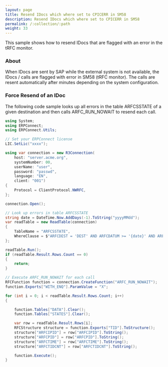 ```yaml
---
layout: page
title: Resend IDocs which where set to CPICERR in SM58
description: Resend IDocs which where set to CPICERR in SM58
permalink: /:collection/:path
weight: 33
---
```


This sample shows how to resend IDocs that are flagged with an error in the tRFC monitor.

### About

When IDocs are sent by SAP while the external system is not available, the IDocs / calls are flagged with error in SM58 (tRFC monitor). 
The calls are resent automatically after minutes depending on the system configuration.

### Force Resend of an IDoc

The following code sample looks up all errors in the table ARFCSSTATE of a given destination and then calls ARFC_RUN_NOWAIT to resend each call.

```csharp
using System;
using ERPConnect;
using ERPConnect.Utils;

// Set your ERPConnect license
LIC.SetLic("xxxx");

using var connection = new R3Connection(
    host: "server.acme.org",
    systemNumber: 00,
    userName: "user",
    password: "passwd",
    language: "EN",
    client: "001")
{
    Protocol = ClientProtocol.NWRFC,
};

connection.Open();

// Look up errors in table ARFCSSTATE
string date = DateTime.Now.AddDays(-1).ToString("yyyyMMdd");
var readTable = new ReadTable(connection)
{
    TableName = "ARFCSSTATE",
    WhereClause = $"ARFCDEST = 'DEST' AND ARFCDATUM >= '{date}' AND ARFCSTATE = 'CPICERR'"
};

readTable.Run();
if (readTable.Result.Rows.Count == 0)
{
    return;
}

// Execute ARFC_RUN_NOWAIT for each call
RFCFunction function = connection.CreateFunction("ARFC_RUN_NOWAIT");
function.Exports["WITH_ENQ"].ParamValue = "X";

for (int i = 0; i < readTable.Result.Rows.Count; i++)
{

    function.Tables["DATA"].Clear();
    function.Tables["STATES"].Clear();

    var row = readTable.Result.Rows[i];
    RFCStructure structure = function.Exports["TID"].ToStructure();
    structure["ARFCIPID"] = row["ARFCIPID"].ToString();
    structure["ARFCPID"] = row["ARFCPID"].ToString();
    structure["ARFCTIME"] = row["ARFCTIME"].ToString();
    structure["ARFCTIDCNT"] = row["ARFCTIDCNT"].ToString();

    function.Execute();
}
```